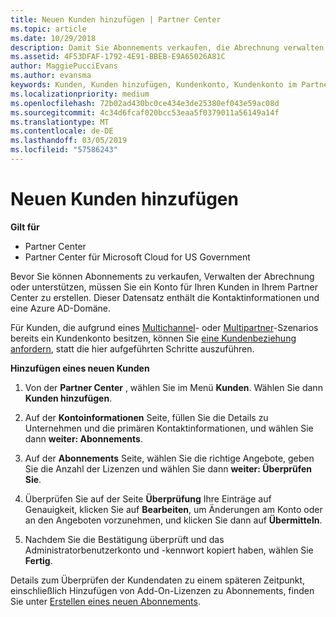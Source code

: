 ```yaml
---
title: Neuen Kunden hinzufügen | Partner Center
ms.topic: article
ms.date: 10/29/2018
description: Damit Sie Abonnements verkaufen, die Abrechnung verwalten oder Support bereitstellen können, müssen Sie einen Datensatz für den Kunden in Partner Center erstellen. Dieser Datensatz enthält die Kontaktinformationen und eine Azure AD-Domäne.
ms.assetid: 4F53DFAF-1792-4E91-BBEB-E9A65026A81C
author: MaggiePucciEvans
ms.author: evansma
keywords: Kunden, Kunden hinzufügen, Kundenkonto, Kundenkonto im Partner Center, Hinzufügen von Kunden, Kundenkonto erstellen
ms.localizationpriority: medium
ms.openlocfilehash: 72b02ad430bc0ce434e3de25380ef043e59ac08d
ms.sourcegitcommit: 4c34d6fcaf020bcc53eaa5f0379011a56149a14f
ms.translationtype: MT
ms.contentlocale: de-DE
ms.lasthandoff: 03/05/2019
ms.locfileid: "57586243"
---
```

# <a name="add-a-new-customer"></a>Neuen Kunden hinzufügen

**Gilt für**

-  Partner Center
-  Partner Center für Microsoft Cloud for US Government



Bevor Sie können Abonnements zu verkaufen, Verwalten der Abrechnung oder unterstützen, müssen Sie ein Konto für Ihren Kunden in Ihrem Partner Center zu erstellen. Dieser Datensatz enthält die Kontaktinformationen und eine Azure AD-Domäne.

Für Kunden, die aufgrund eines [Multichannel](multichannel.md)- oder [Multipartner](multipartner.md)-Szenarios bereits ein Kundenkonto besitzen, können Sie [eine Kundenbeziehung anfordern](request-a-relationship-with-a-customer.md), statt die hier aufgeführten Schritte auszuführen.

**Hinzufügen eines neuen Kunden**

1.  Von der **Partner Center** , wählen Sie im Menü **Kunden**. Wählen Sie dann **Kunden hinzufügen**.

2.  Auf der **Kontoinformationen** Seite, füllen Sie die Details zu Unternehmen und die primären Kontaktinformationen, und wählen Sie dann **weiter: Abonnements**.

3.  Auf der **Abonnements** Seite, wählen Sie die richtige Angebote, geben Sie die Anzahl der Lizenzen und wählen Sie dann **weiter: Überprüfen Sie**.

4.  Überprüfen Sie auf der Seite **Überprüfung** Ihre Einträge auf Genauigkeit, klicken Sie auf **Bearbeiten**, um Änderungen am Konto oder an den Angeboten vorzunehmen, und klicken Sie dann auf **Übermitteln**.

5.  Nachdem Sie die Bestätigung überprüft und das Administratorbenutzerkonto und -kennwort kopiert haben, wählen Sie **Fertig**.

Details zum Überprüfen der Kundendaten zu einem späteren Zeitpunkt, einschließlich Hinzufügen von Add-On-Lizenzen zu Abonnements, finden Sie unter [Erstellen eines neuen Abonnements](create-a-new-subscription.md).

 

 



